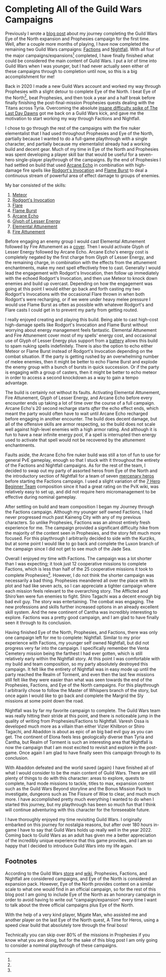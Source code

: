 Completing All of the Guild Wars Campaigns
==========================================

Previously I wrote a [blog
post](/blog/2022-06-17-finishing-guild-wars-prophesies-17-years-after-release.html)
about my journey completing the Guild Wars Eye of the North expansion and
Prophesies campaign for the first time. Well, after a couple more months of
playing, I have now completed the remaining two Guild Wars campaigns:
[Factions](https://wiki.guildwars.com/wiki/Guild_Wars_Factions) and
[Nightfall](https://wiki.guildwars.com/wiki/Guild_Wars_Nightfall). With all
four of the major campaigns/expansions[^1] completed, I have finally finished
what could be considered the main content of Guild Wars. I put a *lot* of time
into Guild Wars when I was younger, but I had never actually seen either of
these campaigns through to completion until now, so this is a big
accomplishment for me!

Back in 2020 I made a new Guild Wars account and worked my way through
Prophesies with a slight detour to complete Eye of the North. I beat Eye of the
North[^2], beat Prophesies, and then took a year and a half break before
finally finishing the post-final-mission Prophesies quests dealing with the
Titans across Tyria. Overcoming the absolute [insane difficulty spike of The
Last Day
Dawns](/blog/2022-06-17-finishing-guild-wars-prophesies-17-years-after-release.html#the-last-day-dawns)
got me back on a Guild Wars kick, and gave me the motivation to start working
my way through Factions and Nightfall.

I chose to go through the rest of the campaigns with the fire nuker
elementalist that I had used throughout Prophesies and Eye of the North,
partially because I wanted to do a full-game playthrough with a single
character, and partially because my elementalist already had a working build
and decent gear. Much of my time in Eye of the North and Prophesies was spent
developing a player skill bar that would be useful for a seven-hero
single-player playthrough of the campaigns. By the end of Prophesies I had
settled on build that used [Arcane
Echo](https://wiki.guildwars.com/wiki/Arcane_Echo) in combination with
high-damage fire spells like [Rodgort's
Invocation](https://wiki.guildwars.com/wiki/Rodgort%27s_Invocation) and [Flame
Burst](https://wiki.guildwars.com/wiki/Flame_Burst) to deal a continuous stream
of powerful area of effect damage to groups of enemies.

My bar consisted of the skills:

1. [Meteor](https://wiki.guildwars.com/wiki/Meteor)
2. [Rodgort's Invocation](https://wiki.guildwars.com/wiki/Rodgort%27s_Invocation)
3. [Flare](https://wiki.guildwars.com/wiki/Flare)
4. [Flame Burst](https://wiki.guildwars.com/wiki/Flame_Burst)
5. [Arcane Echo](https://wiki.guildwars.com/wiki/Arcane_Echo)
6. [Glyph of Lesser Energy](https://wiki.guildwars.com/wiki/Glyph_of_Lesser_Energy)
7. [Elemental Attunement](https://wiki.guildwars.com/wiki/Elemental_Attunement)
8. [Fire Attunement](https://wiki.guildwars.com/wiki/Fire_Attunement)

Before engaging an enemy group I would cast Elemental Attunement followed by
Fire Attunement as a [cover](https://wiki.guildwars.com/wiki/Cover). Then I
would activate Glyph of Lesser Energy followed by Arcane Echo. Arcane Echo's
energy cost is completely negated by the first charge from Glyph of Lesser
Energy, and the remaining charge, in combination with the effects from the
attunement enchantments, make my next spell effectively free to cast. Generally
I would lead the engagement with Rodgort's Invocation, then follow up
immediately with the echoed Rodgort's Invocation, and then use Meteor to knock
down enemies and build up overcast. Depending on how the engagement was going
at this point I would either go back and forth casting my two Rodgort's
Invocations with the occasional Flare thrown in when both Rodgort's were
recharging, or if we were under heavy melee pressure I would use Flame Burst as
often as possible with whatever Rodgort's and Flare casts I could get in to
prevent my party from getting routed.

I really enjoyed creating and playing this build. Being able to cast high-cost
high-damage spells like Rodgort's Invocation and Flame Burst without worrying
about energy management feels fantastic. Elemental Attunement and Fire
Attunement cover most of my spells' energy cost, and occasional use of Glyph of
Lesser Energy plus support from a
[battery](https://wiki.guildwars.com/wiki/Battery) allows this build to spam
nuking spells indefinitely. There is also the option to echo either Meteor or
Flame Burst instead of Rodgort's Invocation depending on the combat situation.
If the party is getting rushed by an overwhelming number of melee enemies, then
it might be better to echo Flame Burst and explode the enemy group with a bunch
of bursts in quick succession. Or if the party is engaging with a group of
casters, then it might be better to echo meteor in order to access a second
knockdown as a way to gain a tempo advantage.

The build is certainly not without its faults. Activating Elemental Attunement,
Fire Attunement, Glyph of Lesser Energy, and Arcane Echo before every encounter
ends up taking a lot of time over the course of a full campaign. Arcane Echo's
20 second recharge starts *after* the echo effect ends, which meant the party
would often have to wait until Arcane Echo recharged before engaging in another
encounter. The build does decent damage, but all of the offensive skills are
armor respecting, so the build does not scale well against high-level enemies
with a high armor rating. And although it is fun to have a near infinite energy
pool, if a spell is interrupted then energy used to activate that spell would
not be recovered by the attunement enchantments.

Faults aside, the Arcane Echo fire nuker build was still a ton of fun to use
for general PvE gameplay, enough so that I stuck with it throughout the
entirety of the Factions and Nightfall campaigns. As for the rest of the team,
I decided to swap out my party of assorted heros from Eye of the North and the
introductory section of Nightfall for a team of seven [mercenary
heros](https://wiki.guildwars.com/wiki/Mercenary_Hero) before starting the
Factions campaign. I used a slight variation of the [7 Hero Beginner
Team](https://gwpvx.fandom.com/wiki/Build:Team_-_7_Hero_Beginner_Team)
composition since it had a great rating on the PvX wiki, was relatively easy to
set up, and did not require hero micromanagement to be effective during nominal
gameplay.

After settling on build and team composition I began my Journey through the
Factions campaign. Although my younger self owned Factions, I had never
progressed much past Kaineng City with any of my previous characters. So unlike
Prophesies, Factions was an almost entirely fresh experience for me. The
campaign provided a significant difficulty hike from the majority of the
content seen in Prophesies, and the story felt much more focused. For this
playthrough I arbitrarily decided to side with the Kurziks, but at some point I
would like to go back and complete the Luxon branch of the campaign since I did
not get to see much of the Jade Sea.

Overall I enjoyed my time with Factions. The campaign was a lot shorter than I
was expecting; it took just 12 cooperative missions to complete Factions, which
is less than half of the 25 cooperative missions it took to complete
Prophesies[^3]. However, I do not think the shorter campaign was necessarily a
bad thing. Prophesies meandered all over the place with its plot and had like
seven acts, so I can appreciate a tighter campaign where each mission feels
relevant to the overarching story. The Afflicted and Shiro'ken were fun enemies
to fight. Shiro Tagachi was a decent enough big bad evil guy. The story was
entertaining. The combat was engaging. The new professions and skills further
increased options in an already excellent skill system. And the new continent
of Cantha was incredibly interesting to explore. Factions was a pretty good
campaign, and I am glad to have finally seen it through to its conclusion.

Having finished Eye of the North, Prophesies, and Factions, there was only one
campaign left for me to complete: Nightfall. Similar to my prior experience
with Factions, my younger self owned Nightfall, but did not progress very far
into the campaign. I specifically remember the Venta Cemetery mission being the
farthest I had ever gotten, which is still relatively early within the
Nightfall story. At this point I was comfortable with my build and team
composition, so my party absolutely destroyed this campaign. It felt like the
entirety of Nightfall was in easy mode up until the party reached the Realm of
Torment, and even then the last few missions still felt like they were easier
than what was seen towards the end of the Prophesies, Factions, and Eye of the
North campaigns. For this playthrough I arbitrarily chose to follow the Master
of Whispers branch of the story, but once again I would like to go back and
complete the Margrid the Sly missions at some point down the road.

Nightfall was by far my favorite campaign to complete. The Guild Wars team was
really hitting their stride at this point, and there is noticeable jump in the
quality of writing from Prophesies/Factions to Nightfall. Varesh Ossa is
developed much more as a villain than either Vizier Khilbron or Shiro Tagachi,
and Abaddon is about as epic of an big bad evil guy as you can get. The
continent of Elona feels less geologically diverse than Tyria and Cantha, but
Realm of Torment is such an interesting area that Nightfall is now the campaign
that I am most excited to revisit and explore in the post-game. Once again I am
glad to have finally seen this campaign through to its conclusion.

With Abaddon defeated and the world saved (again) I have finished all of what I
would consider to be the main content of Guild Wars. There are still plenty of
things to do with this character: areas to explore, quests to complete, hard
mode missions to tackle, titles to max, expansion content such as the Guild
Wars Beyond storyline and the Bonus Mission Pack to investigate, dungeons such
as The Fissure of Woe to clear, and much much more. I have accomplished pretty
much everything I wanted to do when I started this journey, but my playthrough
has been so much fun that I think will continue adventuring with this character
for the foreseeable future.

I have thoroughly enjoyed my time revisiting Guild Wars. I originally embarked
on this journey for nostalgia reasons, but after over 180 hours in-game I have
to say that Guild Wars holds up really well in the year 2022. Coming back to
Guild Wars as an adult has given me a better appreciation of the incredibly
unique experience that this game provides, and I am so happy that I decided to
introduce Guild Wars into my life again.

## Footnotes
[^1]:
According to the Guild Wars
[store](https://store.guildwars.com/en-us/product/guild-wars-complete-collection)
and [wiki](https://wiki.guildwars.com/wiki/Campaign), Prophesies, Factions, and
Nightfall are considered campaigns, and Eye of the North is considered an
expansion pack. However, Eye of the North provides content on a similar scale
to what one would find in an official campaign, so for the rest of this blog
post I am going to include Eye of the North as an honorary campaign in order to
avoid having to write out "campaign/expansion" every time I want to talk about
the three official campaigns plus Eye of the North.

[^2]:
With the help of a very kind player, Migate Man, who assisted me and another
player on the last Eye of the North quest, A Time for Heros, using a speed
clear build that absolutely tore through the final boss!

[^3]:
Technically you can skip over 80% of the missions in Prophesies if you know
what you are doing, but for the sake of this blog post I am only going to
consider a nominal playthrough of these campaigns.
